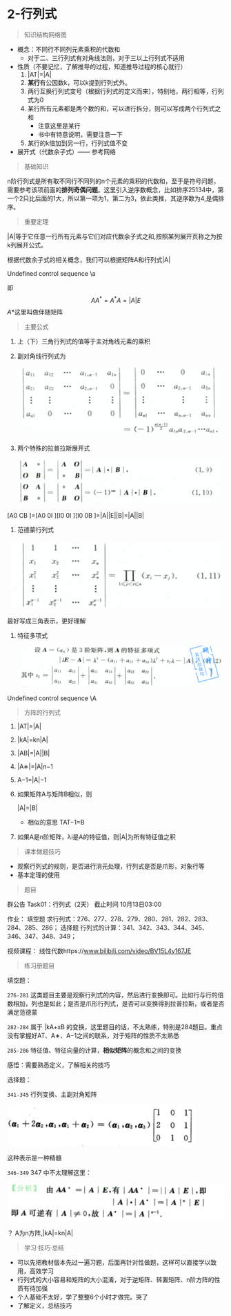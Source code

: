 # 2-行列式

> 知识结构网络图

- 概念：不同行不同列元素乘积的代数和
  - 对于二、三行列式有对角线法则，对于三以上行列式不适用
- 性质（不要记忆，了解推导的过程，知道推导过程的核心就行）
  1. |AT|=|A|
  2. **某行**有公因数k，可以k提到行列式外。
  3. 两行互换行列式变号（根据行列式的定义而来），特别地，两行相等，行列式为0
  4. 某行所有元素都是两个数的和，可以进行拆分，则可以写成两个行列式之和
     - 注意这里是某行
     - 书中有特意说明，需要注意一下
  5. 某行的k倍加到另一行，行列式值不变
- 展开式（代数余子式）—— 参考网络

> 基础知识

n阶行列式是所有取不同行不同列的n个元素的乘积的代数和，至于是符号问题，需要参考该项前面的**排列奇偶问题**。这里引入逆序数概念，比如排序25134中，第一个2只比后面的1大，所以第一项为1，第二为3，依此类推，其逆序数为4,是偶排序。

> 重要定理

|A|等于它任意一行所有元素与它们对应代数余子式之和,按照某列展开页称之为按k列展开公式。

根据代数余子式的相关概念，我们可以根据矩阵A和行列式|A|

Undefined control sequence \a

即 $$ AA^*=A^*A=|A|E $$ $A*$这里叫做伴随矩阵



> 主要公式

1. 上（下）三角行列式的值等于主对角线元素的乘积

2. 副对角线行列式为

   [![image-20211012100743587](pics/image-20211012100743587.png)](https://github.com/comewei/study-in-graduate/blob/main/datawhale-机器学习数学知识/2-行列式.assets/image-20211012100743587.png)

3. 两个特殊的拉普拉斯展开式

   [![image-20211012100857042](pics/image-20211012100857042.png)](https://github.com/comewei/study-in-graduate/blob/main/datawhale-机器学习数学知识/2-行列式.assets/image-20211012100857042.png)



[A0 CB ]=[A0 0I ][I0 0I ][I0 0B ]=|A||E||B|=|A||B|



1. 范德蒙行列式

[![image-20211012102112710](pics/image-20211012102112710.png)](https://github.com/comewei/study-in-graduate/blob/main/datawhale-机器学习数学知识/2-行列式.assets/image-20211012102112710.png)

最好写成三角表示，更好理解

1. 特征多项式

   [![image-20211012102249827](pics/image-20211012102249827.png)](https://github.com/comewei/study-in-graduate/blob/main/datawhale-机器学习数学知识/2-行列式.assets/image-20211012102249827.png)



Undefined control sequence \A



> 方阵的行列式

1. |AT|=|A|

2. |kA|=kn|A|

3. |AB|=|A||B|

4. |A∗|=|A|n−1

5. A−1=|A|−1

6. 如果矩阵A与矩阵B相似，则

   |A|=|B|

   - 相似的意思 TAT−1=B

7. 如果A是n阶矩阵，λi是A的特征值，则|A|为所有特征值之积

> 课本做题技巧

- 观察行列式的规则，是否进行消元处理，行列式是否是爪形，对象行等
- 基本定理的使用

> 题目

群公告 Task01：行列式（2天） 截止时间 10月13日03:00

作业： 填空题 求行列式：276、277、278、279、280、281、282、283、284、285、286； 选择题 行列式的计算：341、342、343、344、345、346、347、348、349；

视频课程： 线性代数https://www.bilibili.com/video/BV15L4y167JE

> 练习册题目

填空题：

`276-281` 这类题目主要是观察行列式的内容，然后进行变换即可。比如行与行的倍数相加，列也是如此；是否是爪形行列式，是否可以变换得到拉普拉斯，或者是否满足范德蒙

`282-284` 属于 |kA+xB 的变换，这里题目的话，不太熟练，特别是284题目。重点没有掌握好AT、A∗、A−1之间的联系，对于矩阵的性质不太熟悉

`285-286` 特征值、特征向量的计算，**相似矩阵**的概念和之间的变换

感悟：需要熟悉定义，了解相关的技巧

选择题：

`341-345` 行列变换、主副对角矩阵

[![image-20211012152238454](pics/image-20211012152238454.png)](https://github.com/comewei/study-in-graduate/blob/main/datawhale-机器学习数学知识/2-行列式.assets/image-20211012152238454.png)

这种表示是一种精髓

`346-349` 347 中不太理解这里：

[![image-20211012153035370](pics/image-20211012153035370.png)](https://github.com/comewei/study-in-graduate/blob/main/datawhale-机器学习数学知识/2-行列式.assets/image-20211012153035370.png)

？ A为n方阵,|kA|=kn|A|

> 学习·技巧·总结

- 可以先把教材版本先过一遍习题，后面再针对性做题，这样可以直接学以致用，高效学习
- 行列式的大小容易和矩阵的大小混淆，对于逆矩阵、转置矩阵、n阶方阵的性质有待加强
- 个人基础不太好，学了整整6个小时才做完。哭了
- 了解定义，总结技巧